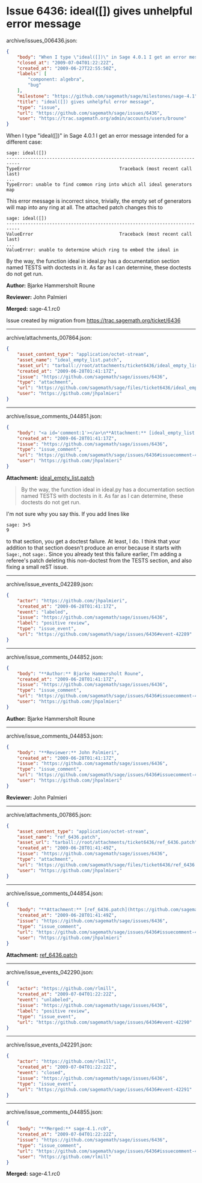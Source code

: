 # Issue 6436: ideal([]) gives unhelpful error message

archive/issues_006436.json:
```json
{
    "body": "When I type \"ideal([])\" in Sage 4.0.1 I get an error message intended for a different case:\n\n```\nsage: ideal([])\n---------------------------------------------------------------------------\nTypeError                                 Traceback (most recent call last)\n...\nTypeError: unable to find common ring into which all ideal generators map\n```\n\nThis error message is incorrect since, trivially, the empty set of generators will map into any ring at all. The attached patch changes this to\n\n```\nsage: ideal([])\n---------------------------------------------------------------------------\nValueError                                Traceback (most recent call last)\n...\nValueError: unable to determine which ring to embed the ideal in\n```\n\nBy the way, the function ideal in ideal.py has a documentation section named TESTS with doctests in it. As far as I can determine, these doctests do not get run.\n\n**Author:** Bjarke Hammersholt Roune\n\n**Reviewer:** John Palmieri\n\n**Merged:** sage-4.1.rc0\n\nIssue created by migration from https://trac.sagemath.org/ticket/6436\n\n",
    "closed_at": "2009-07-04T01:22:22Z",
    "created_at": "2009-06-27T22:55:50Z",
    "labels": [
        "component: algebra",
        "bug"
    ],
    "milestone": "https://github.com/sagemath/sage/milestones/sage-4.1",
    "title": "ideal([]) gives unhelpful error message",
    "type": "issue",
    "url": "https://github.com/sagemath/sage/issues/6436",
    "user": "https://trac.sagemath.org/admin/accounts/users/broune"
}
```
When I type "ideal([])" in Sage 4.0.1 I get an error message intended for a different case:

```
sage: ideal([])
---------------------------------------------------------------------------
TypeError                                 Traceback (most recent call last)
...
TypeError: unable to find common ring into which all ideal generators map
```

This error message is incorrect since, trivially, the empty set of generators will map into any ring at all. The attached patch changes this to

```
sage: ideal([])
---------------------------------------------------------------------------
ValueError                                Traceback (most recent call last)
...
ValueError: unable to determine which ring to embed the ideal in
```

By the way, the function ideal in ideal.py has a documentation section named TESTS with doctests in it. As far as I can determine, these doctests do not get run.

**Author:** Bjarke Hammersholt Roune

**Reviewer:** John Palmieri

**Merged:** sage-4.1.rc0

Issue created by migration from https://trac.sagemath.org/ticket/6436





---

archive/attachments_007864.json:
```json
{
    "asset_content_type": "application/octet-stream",
    "asset_name": "ideal_empty_list.patch",
    "asset_url": "tarball://root/attachments/ticket6436/ideal_empty_list.patch",
    "created_at": "2009-06-28T01:41:17Z",
    "issue": "https://github.com/sagemath/sage/issues/6436",
    "type": "attachment",
    "url": "https://github.com/sagemath/sage/files/ticket6436/ideal_empty_list.patch",
    "user": "https://github.com/jhpalmieri"
}
```



---

archive/issue_comments_044851.json:
```json
{
    "body": "<a id='comment:1'></a>\n**Attachment:** [ideal_empty_list.patch](https://github.com/sagemath/sage/files/ticket6436/ideal_empty_list.patch)\n\n> By the way, the function ideal in ideal.py has a documentation section named TESTS with doctests in it. As far as I can determine, these doctests do not get run.\n\nI'm not sure why you say this.  If you add lines like\n\n```\nsage: 3+5\n9\n```\nto that section, you get a doctest failure.  At least, I do.  I think that your addition to that section doesn't produce an error because it starts with `Sage:`, not `sage:`.  Since you already test this failure earlier, I'm adding a referee's patch deleting this non-doctest from the TESTS section, and also fixing a small reST issue.",
    "created_at": "2009-06-28T01:41:17Z",
    "issue": "https://github.com/sagemath/sage/issues/6436",
    "type": "issue_comment",
    "url": "https://github.com/sagemath/sage/issues/6436#issuecomment-44851",
    "user": "https://github.com/jhpalmieri"
}
```

<a id='comment:1'></a>
**Attachment:** [ideal_empty_list.patch](https://github.com/sagemath/sage/files/ticket6436/ideal_empty_list.patch)

> By the way, the function ideal in ideal.py has a documentation section named TESTS with doctests in it. As far as I can determine, these doctests do not get run.

I'm not sure why you say this.  If you add lines like

```
sage: 3+5
9
```
to that section, you get a doctest failure.  At least, I do.  I think that your addition to that section doesn't produce an error because it starts with `Sage:`, not `sage:`.  Since you already test this failure earlier, I'm adding a referee's patch deleting this non-doctest from the TESTS section, and also fixing a small reST issue.



---

archive/issue_events_042289.json:
```json
{
    "actor": "https://github.com/jhpalmieri",
    "created_at": "2009-06-28T01:41:17Z",
    "event": "labeled",
    "issue": "https://github.com/sagemath/sage/issues/6436",
    "label": "positive review",
    "type": "issue_event",
    "url": "https://github.com/sagemath/sage/issues/6436#event-42289"
}
```



---

archive/issue_comments_044852.json:
```json
{
    "body": "**Author:** Bjarke Hammersholt Roune",
    "created_at": "2009-06-28T01:41:17Z",
    "issue": "https://github.com/sagemath/sage/issues/6436",
    "type": "issue_comment",
    "url": "https://github.com/sagemath/sage/issues/6436#issuecomment-44852",
    "user": "https://github.com/jhpalmieri"
}
```

**Author:** Bjarke Hammersholt Roune



---

archive/issue_comments_044853.json:
```json
{
    "body": "**Reviewer:** John Palmieri",
    "created_at": "2009-06-28T01:41:17Z",
    "issue": "https://github.com/sagemath/sage/issues/6436",
    "type": "issue_comment",
    "url": "https://github.com/sagemath/sage/issues/6436#issuecomment-44853",
    "user": "https://github.com/jhpalmieri"
}
```

**Reviewer:** John Palmieri



---

archive/attachments_007865.json:
```json
{
    "asset_content_type": "application/octet-stream",
    "asset_name": "ref_6436.patch",
    "asset_url": "tarball://root/attachments/ticket6436/ref_6436.patch",
    "created_at": "2009-06-28T01:41:49Z",
    "issue": "https://github.com/sagemath/sage/issues/6436",
    "type": "attachment",
    "url": "https://github.com/sagemath/sage/files/ticket6436/ref_6436.patch",
    "user": "https://github.com/jhpalmieri"
}
```



---

archive/issue_comments_044854.json:
```json
{
    "body": "**Attachment:** [ref_6436.patch](https://github.com/sagemath/sage/files/ticket6436/ref_6436.patch)",
    "created_at": "2009-06-28T01:41:49Z",
    "issue": "https://github.com/sagemath/sage/issues/6436",
    "type": "issue_comment",
    "url": "https://github.com/sagemath/sage/issues/6436#issuecomment-44854",
    "user": "https://github.com/jhpalmieri"
}
```

**Attachment:** [ref_6436.patch](https://github.com/sagemath/sage/files/ticket6436/ref_6436.patch)



---

archive/issue_events_042290.json:
```json
{
    "actor": "https://github.com/rlmill",
    "created_at": "2009-07-04T01:22:22Z",
    "event": "unlabeled",
    "issue": "https://github.com/sagemath/sage/issues/6436",
    "label": "positive review",
    "type": "issue_event",
    "url": "https://github.com/sagemath/sage/issues/6436#event-42290"
}
```



---

archive/issue_events_042291.json:
```json
{
    "actor": "https://github.com/rlmill",
    "created_at": "2009-07-04T01:22:22Z",
    "event": "closed",
    "issue": "https://github.com/sagemath/sage/issues/6436",
    "type": "issue_event",
    "url": "https://github.com/sagemath/sage/issues/6436#event-42291"
}
```



---

archive/issue_comments_044855.json:
```json
{
    "body": "**Merged:** sage-4.1.rc0",
    "created_at": "2009-07-04T01:22:22Z",
    "issue": "https://github.com/sagemath/sage/issues/6436",
    "type": "issue_comment",
    "url": "https://github.com/sagemath/sage/issues/6436#issuecomment-44855",
    "user": "https://github.com/rlmill"
}
```

**Merged:** sage-4.1.rc0
